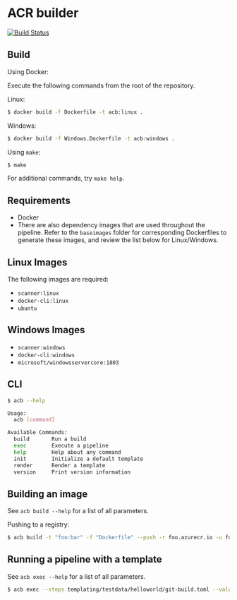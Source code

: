 # ACR builder

[![Build Status](https://travis-ci.org/Azure/acr-builder.svg?branch=master)](https://travis-ci.org/Azure/acr-builder)

## Build

Using Docker:

Execute the following commands from the root of the repository.

Linux:

```sh
$ docker build -f Dockerfile -t acb:linux .
```

Windows:

```sh
$ docker build -f Windows.Dockerfile -t acb:windows .
```

Using `make`:

```bash
$ make
```

For additional commands, try `make help`.

## Requirements

- Docker
- There are also dependency images that are used throughout the pipeline. Refer to the `baseimages` folder for corresponding Dockerfiles to generate these images, and review the list below for Linux/Windows.

## Linux Images

The following images are required:

- `scanner:linux`
- `docker-cli:linux`
- `ubuntu`

## Windows Images

- `scanner:windows`
- `docker-cli:windows`
- `microsoft/windowsservercore:1803`

## CLI

```bash
$ acb --help

Usage:
  acb [command]

Available Commands:
  build       Run a build
  exec        Execute a pipeline
  help        Help about any command
  init        Initialize a default template
  render      Render a template
  version     Print version information
```

## Building an image

See `acb build --help` for a list of all parameters.

Pushing to a registry:

```bash
$ acb build -t "foo:bar" -f "Dockerfile" --push -r foo.azurecr.io -u foo -p foo "https://github.com/Azure/acr-builder.git"
```

## Running a pipeline with a template

See `acb exec --help` for a list of all parameters.

```bash
$ acb exec --steps templating/testdata/helloworld/git-build.toml --values templating/testdata/helloworld/values.toml --id demo -r foo.azurecr.io -u username -p pw
```
